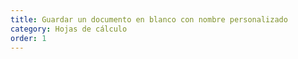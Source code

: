 ```yaml
---
title: Guardar un documento en blanco con nombre personalizado
category: Hojas de cálculo
order: 1
---
```


